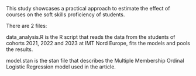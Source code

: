 This study showcases a practical approach to estimate the effect of courses on the soft skills proficiency of students.

There are 2 files:

data_analysis.R is the R script that reads the data from the students of cohorts 2021, 2022 and 2023 at IMT Nord Europe, fits the models and pools the results.

model.stan is the stan file that describes the Multiple Membership Ordinal Logistic Regression model used in the article.
